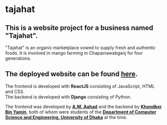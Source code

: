 # tajahat

## This is a website project for a business named "Tajahat".
"Tajahat" is an organic marketplace vowed to supply fresh and authentic foods. It is involved in mango farming in Chapainawabganj for four generations.

## The deployed website can be found <a href="https://tajahat.com" target="_blank">here</a>.

The frontend is developed with **ReactJS** consisting of JavaScript, HTML and CSS.  
The backend is developed with **Django** consisting of Python.

The frontend was developed by **<a href="https://github.com/Viper4717" target="_blank">A.M. Aahad</a>** and the backend by **<a href="https://github.com/khondkerbinyamin" target="_blank">Khondker Bin Yamin</a>**, both
of whom were students of the **<a href="https://cse.du.ac.bd" target="_blank">Department of Computer Science and Engineering, University of Dhaka</a>** at the time.

